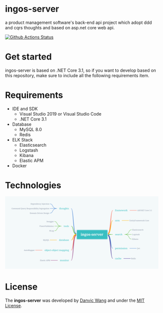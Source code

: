 # ingos-server

a product management software's back-end api project which adopt ddd and cqrs thoughts and based on asp.net core web api.

<p align="left">
<a href="https://github.com/Lanesra712/ingos-server">
	<img src="https://github.com/Lanesra712/ingos-server/workflows/.NET%20Core/badge.svg?branch=master" alt="Github Actions Status">
</a>
</P>



# Get started

ingos-server is based on .NET Core 3.1, so if you want to develop based on this repository, make sure to include all the following requirements item.



# Requirements

- IDE and SDK
  - Visual Studio 2019 or Visual Studio Code
  - .NET Core 3.1
- Database
  - MySQL 8.0
  - Redis
- ELK Stack
  - Elasticsearch
  - Logstash
  - Kibana
  - Elastic APM
- Docker



# Technologies

![ingos-server technologies introduce](./docs/imgs/ingos-server-technologies.png "ingos-server technologies introduce")



# License

The **ingos-server** was developed by [Danvic Wang](https://github.com/Lanesra712 "Danvic Wang") and under the [MIT License](/LICENSE "MIT License").
